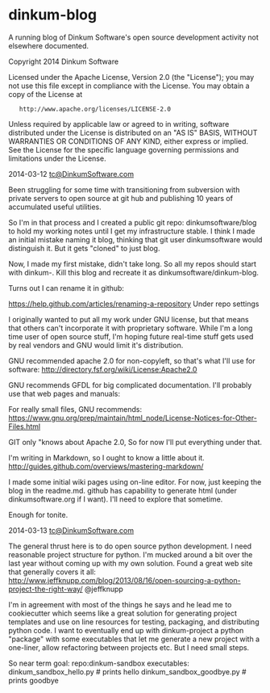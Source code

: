dinkum-blog
====

A running blog of Dinkum Software's open source development activity not elsewhere documented.

Copyright 2014 Dinkum Software

   Licensed under the Apache License, Version 2.0 (the "License");
   you may not use this file except in compliance with the License.
   You may obtain a copy of the License at

       http://www.apache.org/licenses/LICENSE-2.0

   Unless required by applicable law or agreed to in writing, software
   distributed under the License is distributed on an "AS IS" BASIS,
   WITHOUT WARRANTIES OR CONDITIONS OF ANY KIND, either express or implied.
   See the License for the specific language governing permissions and
   limitations under the License.

2014-03-12 tc@DinkumSoftware.com 

Been struggling for some time with transitioning from subversion with private
servers to open source at git hub and publishing 10 years of accumulated useful
utilities.

So I'm in that process and I created a public git repo: dinkumsoftware/blog to
hold my working notes until I get my infrastructure stable.  I think I made
an initial mistake naming it blog, thinking that git user dinkumsoftware would
distinguish it.  But it gets "cloned" to just blog.

Now, I made my first mistake, didn't take long.
So all my repos should start with dinkum-.  Kill this blog and recreate it
as dinkumsoftware/dinkum-blog.

Turns out I can rename it in github:

https://help.github.com/articles/renaming-a-repository
Under repo settings


I originally wanted to put all my work under GNU license, but that means
that others can't incorporate it with proprietary software.  While I'm
a long time user of open source stuff, I'm hoping future real-time stuff
gets used by real vendors and GNU would limit it's distribution.

GNU recommended apache 2.0 for non-copyleft, so that's what I'll use for
software:
http://directory.fsf.org/wiki/License:Apache2.0

GNU recommends GFDL for big complicated documentation.
I'll probably use that web pages and manuals:

For really small files, GNU recommends:
https://www.gnu.org/prep/maintain/html_node/License-Notices-for-Other-Files.html

GIT only "knows about Apache 2.0, So for now I'll put everything under that.

I'm writing in Markdown, so I ought to know a little about it.
http://guides.github.com/overviews/mastering-markdown/

I made some initial wiki pages using on-line editor.
For now, just keeping the blog in the readme.md.  github has capability to
generate html (under dinkumsoftware.org if I want).  I'll need to explore that
sometime.

Enough for tonite.

2014-03-13 tc@DinkumSoftware.com 

The general thrust here is to do open source python development.  I need
reasonable project structure for python.  I'm mucked around a bit over the
last year without coming up with my own solution.  Found a great web site
that generally covers it all:
http://www.jeffknupp.com/blog/2013/08/16/open-sourcing-a-python-project-the-right-way/
@jeffknupp

I'm in agreement with most of the things he says and he lead me to cookiecutter which
seems like a great solution for generating project templates and use on line resources
for testing, packaging, and distributing python code.  I want to eventually end up with
dinkum-project a python "package" with some executables that let me generate a new project
with a one-liner, allow refactoring between projects etc.  But I need small steps.

So near term goal:
   repo:dinkum-sandbox
      executables: dinkum_sandbox_hello.py      # prints hello
                   dinkum_sandbox_goodbye.py    # prints goodbye


